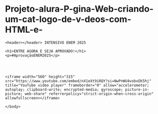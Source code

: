 # Projeto-alura-P-gina-Web-criando-um-cat-logo-de-v-deos-com-HTML-e-


<body>


    <header></header> INTENSIVO ENEM 2025
    
    <h1>ENTRE AGORA E SEJA APROVADO!</h1>
    <p>#AprovaçãoENEM2025</p>
    
    
    
    
    <iframe width="560" height="315" src="https://www.youtube.com/embed/nX1eXt9iRQY?si=NwPnWU4vobxEK5hj" title="YouTube video player" frameborder="0" allow="accelerometer; autoplay; clipboard-write; encrypted-media; gyroscope; picture-in-picture; web-share" referrerpolicy="strict-origin-when-cross-origin" allowfullscreen></iframe>
    
    </body>
